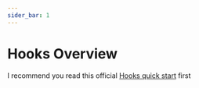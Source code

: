 ```yaml
---
sider_bar: 1
---
```


# Hooks Overview



I recommend you read this official [Hooks quick start](https://docs.uniswap.org/contracts/v4/quickstart/create-pool) first
